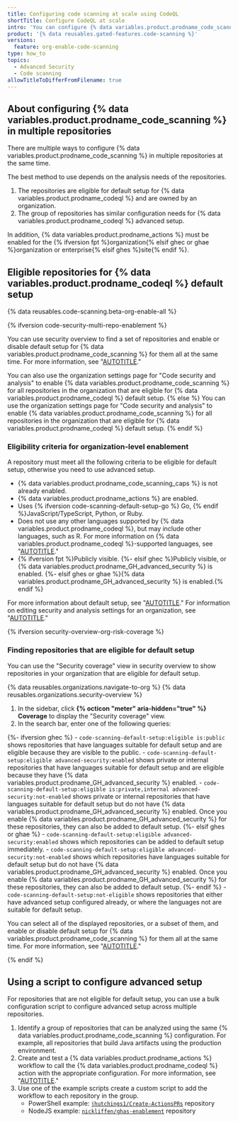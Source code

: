 ```yaml
---
title: Configuring code scanning at scale using CodeQL
shortTitle: Configure CodeQL at scale
intro: 'You can configure {% data variables.product.prodname_code_scanning %} for eligible repositories in your organization using default setup for {% data variables.product.prodname_codeql %} or use a script to configure advanced setup for a specific group of repositories.'
product: '{% data reusables.gated-features.code-scanning %}'
versions:
  feature: org-enable-code-scanning
type: how_to
topics:
  - Advanced Security
  - Code scanning
allowTitleToDifferFromFilename: true
---
```


## About configuring {% data variables.product.prodname_code_scanning %} in multiple repositories

There are multiple ways to configure {% data variables.product.prodname_code_scanning %} in multiple repositories at the same time.

The best method to use depends on the analysis needs of the repositories.

1. The repositories are eligible for default setup for {% data variables.product.prodname_codeql %} and are owned by an organization.
2. The group of repositories has similar configuration needs for {% data variables.product.prodname_codeql %} advanced setup.

In addition, {% data variables.product.prodname_actions %} must be enabled for the {% ifversion fpt %}organization{% elsif ghec or ghae %}organization or enterprise{% elsif ghes %}site{% endif %}.

<!-- Anchor to maintain the UI link to this heading -->
<a name="eligible-repositories-default-setup"></a>

## Eligible repositories for {% data variables.product.prodname_codeql %} default setup

{% data reusables.code-scanning.beta-org-enable-all %}

{% ifversion code-security-multi-repo-enablement %}

You can use security overview to find a set of repositories and enable or disable default setup for {% data variables.product.prodname_code_scanning %} for them all at the same time. For more information, see "[AUTOTITLE](/code-security/security-overview/enabling-security-features-for-multiple-repositories)."

You can also use the organization settings page for "Code security and analysis" to enable {% data variables.product.prodname_code_scanning %} for all repositories in the organization that are eligible for {% data variables.product.prodname_codeql %} default setup.
{% else %}
You can use the organization settings page for "Code security and analysis" to enable {% data variables.product.prodname_code_scanning %} for all repositories in the organization that are eligible for {% data variables.product.prodname_codeql %} default setup.
{% endif %}

### Eligibility criteria for organization-level enablement

A repository must meet all the following criteria to be eligible for default setup, otherwise you need to use advanced setup.

- {% data variables.product.prodname_code_scanning_caps %} is not already enabled.
- {% data variables.product.prodname_actions %} are enabled.
- Uses {% ifversion code-scanning-default-setup-go %} Go, {% endif %}JavaScript/TypeScript, Python, or Ruby.
- Does not use any other languages supported by {% data variables.product.prodname_codeql %}, but may include other languages, such as R. For more information on {% data variables.product.prodname_codeql %}-supported languages, see "[AUTOTITLE](/code-security/code-scanning/automatically-scanning-your-code-for-vulnerabilities-and-errors/about-code-scanning-with-codeql#about-codeql)."
- {% ifversion fpt %}Publicly visible.
   {%- elsif ghec %}Publicly visible, or {% data variables.product.prodname_GH_advanced_security %} is enabled.
   {%- elsif ghes or ghae %}{% data variables.product.prodname_GH_advanced_security %} is enabled.{% endif %}

For more information about default setup, see "[AUTOTITLE](/code-security/code-scanning/automatically-scanning-your-code-for-vulnerabilities-and-errors/configuring-code-scanning-for-a-repository#configuring-code-scanning-automatically)." For information on editing security and analysis settings for an organization, see "[AUTOTITLE](/organizations/keeping-your-organization-secure/managing-security-settings-for-your-organization/managing-security-and-analysis-settings-for-your-organization)."

{% ifversion security-overview-org-risk-coverage %}

### Finding repositories that are eligible for default setup

You can use the "Security coverage" view in security overview to show repositories in your organization that are eligible for default setup.

{% data reusables.organizations.navigate-to-org %}
{% data reusables.organizations.security-overview %}
1. In the sidebar, click **{% octicon "meter" aria-hidden="true"  %} Coverage** to display the "Security coverage" view.
1. In the search bar, enter one of the following queries:

{%- ifversion ghec %}
    - `code-scanning-default-setup:eligible is:public` shows repositories that have languages suitable for default setup and are eligible because they are visible to the public.
    - `code-scanning-default-setup:eligible advanced-security:enabled` shows private or internal repositories that have languages suitable for default setup and are eligible because they have {% data variables.product.prodname_GH_advanced_security %} enabled.
    - `code-scanning-default-setup:eligible is:private,internal advanced-security:not-enabled` shows private or internal repositories that have languages suitable for default setup but do not have {% data variables.product.prodname_GH_advanced_security %} enabled. Once you enable {% data variables.product.prodname_GH_advanced_security %} for these repositories, they can also be added to default setup.
{%- elsif ghes or ghae %}
    - `code-scanning-default-setup:eligible advanced-security:enabled` shows which repositories can be added to default setup immediately.
    - `code-scanning-default-setup:eligible advanced-security:not-enabled` shows which repositories have languages suitable for default setup but do not have {% data variables.product.prodname_GH_advanced_security %} enabled. Once you enable {% data variables.product.prodname_GH_advanced_security %} for these repositories, they can also be added to default setup.
{%- endif %}
    - `code-scanning-default-setup:not-eligible` shows repositories that either have advanced setup configured already, or where the languages not are suitable for default setup.

You can select all of the displayed repositories, or a subset of them, and enable or disable default setup for {% data variables.product.prodname_code_scanning %} for them all at the same time. For more information, see "[AUTOTITLE](/code-security/security-overview/enabling-security-features-for-multiple-repositories)."

{% endif %}

## Using a script to configure advanced setup

For repositories that are not eligible for default setup, you can use a bulk configuration script to configure advanced setup across multiple repositories.

1. Identify a group of repositories that can be analyzed using the same {% data variables.product.prodname_code_scanning %} configuration. For example, all repositories that build Java artifacts using the production environment.
2. Create and test a {% data variables.product.prodname_actions %} workflow to call the {% data variables.product.prodname_codeql %} action with the appropriate configuration. For more information, see "[AUTOTITLE](/code-security/code-scanning/automatically-scanning-your-code-for-vulnerabilities-and-errors/configuring-code-scanning-for-a-repository#creating-an-advanced-setup)."
3. Use one of the example scripts create a custom script to add the workflow to each repository in the group.
   - PowerShell example: [`jhutchings1/Create-ActionsPRs`](https://github.com/jhutchings1/Create-ActionsPRs) repository
   - NodeJS example: [`nickliffen/ghas-enablement`](https://github.com/NickLiffen/ghas-enablement) repository
